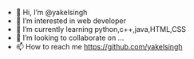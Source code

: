 - 👋 Hi, I’m @yakelsingh
- 👀 I’m interested in web developer
- 🌱 I’m currently learning python,c++,java,HTML,CSS
- 💞️ I’m looking to collaborate on ...
- 📫 How to reach me https://github.com/yakelsingh

<!---
yakelsingh/yakelsingh is a ✨ special ✨ repository because its `README.md` (this file) appears on your GitHub profile.
You can click the Preview link to take a look at your changes.
--->
